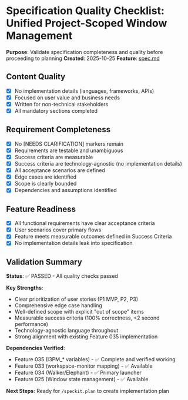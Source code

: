 # Specification Quality Checklist: Unified Project-Scoped Window Management

**Purpose**: Validate specification completeness and quality before proceeding to planning
**Created**: 2025-10-25
**Feature**: [spec.md](../spec.md)

## Content Quality

- [x] No implementation details (languages, frameworks, APIs)
- [x] Focused on user value and business needs
- [x] Written for non-technical stakeholders
- [x] All mandatory sections completed

## Requirement Completeness

- [x] No [NEEDS CLARIFICATION] markers remain
- [x] Requirements are testable and unambiguous
- [x] Success criteria are measurable
- [x] Success criteria are technology-agnostic (no implementation details)
- [x] All acceptance scenarios are defined
- [x] Edge cases are identified
- [x] Scope is clearly bounded
- [x] Dependencies and assumptions identified

## Feature Readiness

- [x] All functional requirements have clear acceptance criteria
- [x] User scenarios cover primary flows
- [x] Feature meets measurable outcomes defined in Success Criteria
- [x] No implementation details leak into specification

## Validation Summary

**Status**: ✅ PASSED - All quality checks passed

**Key Strengths**:
- Clear prioritization of user stories (P1 MVP, P2, P3)
- Comprehensive edge case handling
- Well-defined scope with explicit "out of scope" items
- Measurable success criteria (100% correctness, <2 second performance)
- Technology-agnostic language throughout
- Strong alignment with existing Feature 035 implementation

**Dependencies Verified**:
- Feature 035 (I3PM_* variables) - ✅ Complete and verified working
- Feature 033 (workspace-monitor mapping) - ✅ Available
- Feature 034 (Walker/Elephant) - ✅ Primary launcher
- Feature 025 (Window state management) - ✅ Available

**Next Steps**: Ready for `/speckit.plan` to create implementation plan
